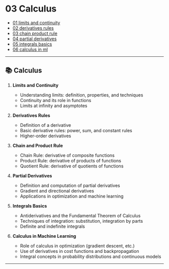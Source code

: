 # 03 Calculus

- [01 limits and continuity](./01_limits_and_continuity.ipynb)
- [02 derivatives rules](./02_derivatives_rules.ipynb)
- [03 chain product rule](./03_chain_product_rule.ipynb)
- [04 partial derivatives](./04_partial_derivatives.ipynb)
- [05 integrals basics](./05_integrals_basics.ipynb)
- [06 calculus in ml](./06_calculus_in_ml.ipynb)

---

## 📚 Calculus

1. **Limits and Continuity**
   - Understanding limits: definition, properties, and techniques
   - Continuity and its role in functions
   - Limits at infinity and asymptotes

2. **Derivatives Rules**
   - Definition of a derivative
   - Basic derivative rules: power, sum, and constant rules
   - Higher-order derivatives

3. **Chain and Product Rule**
   - Chain Rule: derivative of composite functions
   - Product Rule: derivative of products of functions
   - Quotient Rule: derivative of quotients of functions

4. **Partial Derivatives**
   - Definition and computation of partial derivatives
   - Gradient and directional derivatives
   - Applications in optimization and machine learning

5. **Integrals Basics**
   - Antiderivatives and the Fundamental Theorem of Calculus
   - Techniques of integration: substitution, integration by parts
   - Definite and indefinite integrals

6. **Calculus in Machine Learning**
   - Role of calculus in optimization (gradient descent, etc.)
   - Use of derivatives in cost functions and backpropagation
   - Integral concepts in probability distributions and continuous models

---

